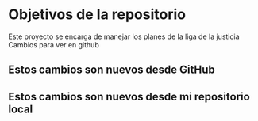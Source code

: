 # Objetivos de la repositorio

Este proyecto se encarga de manejar los planes de la liga de la justicia
Cambios para ver en github

## Estos cambios son nuevos desde GitHub
## Estos cambios son nuevos desde mi repositorio local
